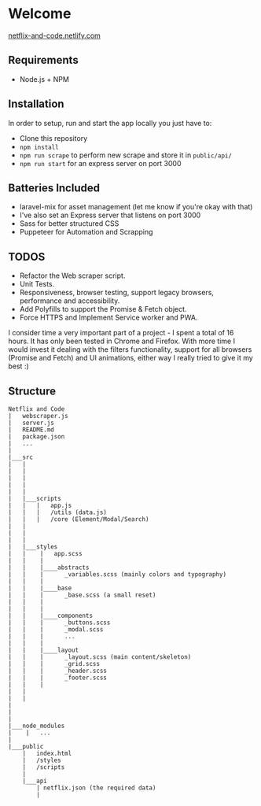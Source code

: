 # Welcome
[netflix-and-code.netlify.com](https://netflix-and-code.netlify.com/)

## Requirements

  - Node.js + NPM

## Installation
In order to setup, run and start the app locally you just have to:

  - Clone this repository
  - `npm install`
  - `npm run scrape` to perform new scrape and store it in `public/api/`
  - `npm run start` for an express server on port 3000


## Batteries Included

  - laravel-mix for asset management (let me know if you're okay with that)
  - I've also set an Express server that listens on port 3000
  - Sass for better structured CSS
  - Puppeteer for Automation and Scrapping

## TODOS

  - Refactor the Web scraper script.
  - Unit Tests.
  - Responsiveness, browser testing, support legacy browsers, performance and accessibility.
  - Add Polyfills to support the Promise & Fetch object.
  - Force HTTPS and Implement Service worker and PWA.

I consider time a very important part of a project - I spent a total of 16 hours. It has only been tested in Chrome and Firefox. With more time I would invest it dealing with the filters functionality, support for all browsers (Promise and Fetch) and UI animations, 
either way I really tried to give it my best :)

## Structure

```
Netflix and Code
|   webscraper.js
|   server.js
|   README.md
|   package.json
|   ...
|
|___src
|   |  
|   |  
|   |   
|   |   
|   |
|   |___scripts
|   |   |   app.js
|   |   |   /utils (data.js)
|   |   |   /core (Element/Modal/Search)
|   |     
|   |   
|   |   
|   |___styles
|   |    |   app.scss   
|   |    |
|   |    |____abstracts
|   |    |      _variables.scss (mainly colors and typography)
|   |    |
|   |    |____base
|   |    |      _base.scss (a small reset)
|   |    |      
|   |    |
|   |    |____components
|   |    |      _buttons.scss
|   |    |      _modal.scss
|   |    |      ...
|   |    |
|   |    |____layout
|   |    |      _layout.scss (main content/skeleton)
|   |    |      _grid.scss
|   |    |      _header.scss
|   |    |      _footer.scss       
|   |    |      
|   | 
|   |
|   
|        
|
|___node_modules
|    |   ...  
|
|___public
    |   index.html
    |   /styles
    |   /scripts
    |    
    |___api
        | netflix.json (the required data)
        |
```

